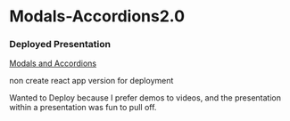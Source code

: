 # Modals-Accordions2.0

### Deployed Presentation
[Modals and Accordions](http://107.23.19.214:3005/)

non create react app version for deployment

Wanted to Deploy because I prefer demos to videos, and the presentation within a presentation was fun to pull off. 
